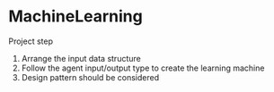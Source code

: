 # MachineLearning
Project step
1. Arrange the input data structure
2. Follow the agent input/output type to create the learning machine
3. Design pattern should be considered